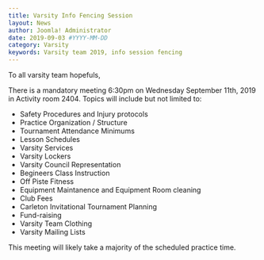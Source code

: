 ```yaml
---
title: Varsity Info Fencing Session
layout: News
author: Joomla! Administrator
date: 2019-09-03 #YYYY-MM-DD
category: Varsity
keywords: Varsity team 2019, info session fencing
---
```


To all varsity team hopefuls,

There is a mandatory meeting 6:30pm on Wednesday September 11th, 2019 in Activity room 2404. Topics will include but not limited to:

* Safety Procedures and Injury protocols
* Practice Organization / Structure
* Tournament Attendance Minimums
* Lesson Schedules
* Varsity Services
* Varsity Lockers
* Varsity Council Representation
* Begineers Class Instruction
* Off Piste Fitness 
* Equipment Maintanence and Equipment Room cleaning
* Club Fees  
* Carleton Invitational Tournament Planning
* Fund-raising
* Varsity Team Clothing
* Varsity Mailing Lists

This meeting will likely take a majority of the scheduled practice time.  
